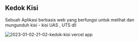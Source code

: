 ## Kedok Kisi

Sebuah Aplikasi berbasis web yang berfungsi untuk melihat dan mungunduh kisi - kisi UAS , UTS dll

![2023-01-02-21-02-kedok-kisi vercel app](https://user-images.githubusercontent.com/91861324/210241694-abe6862d-572f-45ce-bc3c-4aaa994e7749.png)
